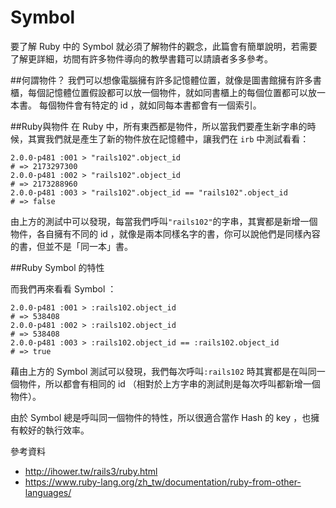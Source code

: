 # Symbol

要了解 Ruby 中的 Symbol 就必須了解物件的觀念，此篇會有簡單說明，若需要了解更詳細，坊間有許多物件導向的教學書籍可以請讀者多多參考。

##何謂物件？
我們可以想像電腦擁有許多記憶體位置，就像是圖書館擁有許多書櫃，每個記憶體位置假設都可以放一個物件，就如同書櫃上的每個位置都可以放一本書。
每個物件會有特定的 id ，就如同每本書都會有一個索引。

##Ruby與物件
在 Ruby 中，所有東西都是物件，所以當我們要產生新字串的時候，其實我們就是產生了新的物件放在記憶體中，讓我們在 `irb` 中測試看看：
```irb
2.0.0-p481 :001 > "rails102".object_id
# => 2173297300
2.0.0-p481 :002 > "rails102".object_id
# => 2173288960
2.0.0-p481 :003 > "rails102".object_id == "rails102".object_id
# => false
```
由上方的測試中可以發現，每當我們呼叫`"rails102"`的字串，其實都是新增一個物件，各自擁有不同的 id ，就像是兩本同樣名字的書，你可以說他們是同樣內容的書，但並不是「同一本」書。

##Ruby Symbol 的特性

而我們再來看看 Symbol ：
```irb
2.0.0-p481 :001 > :rails102.object_id
# => 538408
2.0.0-p481 :002 > :rails102.object_id
# => 538408
2.0.0-p481 :003 > :rails102.object_id == :rails102.object_id
# => true
```
藉由上方的 Symbol 測試可以發現，我們每次呼叫`:rails102` 時其實都是在叫同一個物件，所以都會有相同的 id （相對於上方字串的測試則是每次呼叫都新增一個物件）。

由於 Symbol 總是呼叫同一個物件的特性，所以很適合當作 Hash 的 key ，也擁有較好的執行效率。

參考資料
* http://ihower.tw/rails3/ruby.html
* https://www.ruby-lang.org/zh_tw/documentation/ruby-from-other-languages/